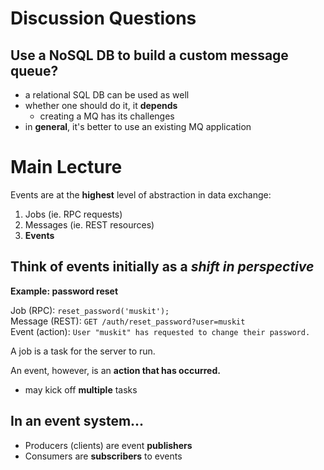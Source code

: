 # Discussion Questions
## Use a NoSQL DB to build a custom message queue?
- a relational SQL DB can be used as well
- whether one should do it, it **depends**
	- creating a MQ has its challenges
- in **general**, it's better to use an existing MQ application

# Main Lecture
Events are at the **highest** level of abstraction in data exchange:
1. Jobs (ie. RPC requests)
2. Messages (ie. REST resources)
3. **Events**

## Think of events initially as a *shift in perspective*
**Example: password reset**

Job (RPC): `reset_password('muskit');`  
Message (REST): `GET /auth/reset_password?user=muskit`  
Event (action): `User "muskit" has requested to change their password.`  

A job is a task for the server to run.

An event, however, is an **action that has occurred.**
- may kick off **multiple** tasks

## In an event system...
- Producers (clients) are event **publishers**
- Consumers are **subscribers** to events